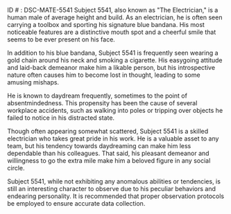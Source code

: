 ID # : DSC-MATE-5541
Subject 5541, also known as "The Electrician," is a human male of average height and build. As an electrician, he is often seen carrying a toolbox and sporting his signature blue bandana. His most noticeable features are a distinctive mouth spot and a cheerful smile that seems to be ever present on his face.

In addition to his blue bandana, Subject 5541 is frequently seen wearing a gold chain around his neck and smoking a cigarette. His easygoing attitude and laid-back demeanor make him a likable person, but his introspective nature often causes him to become lost in thought, leading to some amusing mishaps.

He is known to daydream frequently, sometimes to the point of absentmindedness. This propensity has been the cause of several workplace accidents, such as walking into poles or tripping over objects he failed to notice in his distracted state.

Though often appearing somewhat scattered, Subject 5541 is a skilled electrician who takes great pride in his work. He is a valuable asset to any team, but his tendency towards daydreaming can make him less dependable than his colleagues. That said, his pleasant demeanor and willingness to go the extra mile make him a beloved figure in any social circle.

Subject 5541, while not exhibiting any anomalous abilities or tendencies, is still an interesting character to observe due to his peculiar behaviors and endearing personality. It is recommended that proper observation protocols be employed to ensure accurate data collection.